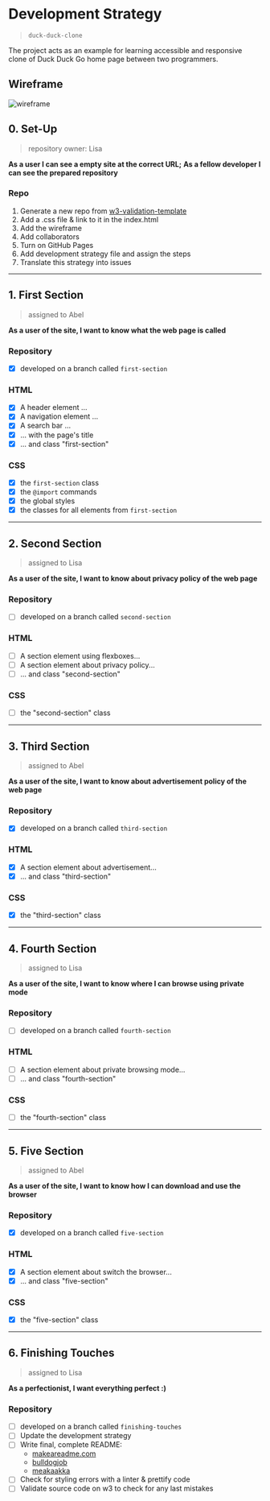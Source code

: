 # Development Strategy

> `duck-duck-clone`

The project acts as an example for learning accessible and responsive clone of Duck Duck Go home page between two programmers. 

## Wireframe

![wireframe](./wireframe.gif)

## 0. Set-Up

> repository owner: Lisa

__As a user I can see a empty site at the correct URL;__
__As a fellow developer I can see the prepared repository__

### Repo

1. Generate a new repo from [w3-validation-template](https://github.com/hackyourfuturebelgium/w3-validation-template)
1. Add a .css file & link to it in the index.html
1. Add the wireframe
1. Add collaborators
1. Turn on GitHub Pages
1. Add development strategy file and assign the steps
1. Translate this strategy into issues

---

## 1. First Section
> assigned to Abel

__As a user of the site, I want to know what the web page is called__

### Repository

- [X] developed on a branch called `first-section`

### HTML

- [X] A header element ...
- [X] A navigation element ...
- [X] A search bar ...
- [X] ... with the page's title
- [X] ... and class "first-section"

### CSS

- [X] the `first-section` class
- [X] the `@import` commands
- [X] the global styles
- [X] the classes for all elements from `first-section`

---

## 2.  Second Section

> assigned to Lisa

__As a user of the site, I want to know about privacy policy of the web page__

### Repository

- [ ] developed on a branch called `second-section`

### HTML

- [ ] A section element using flexboxes...
- [ ] A section element about privacy policy...
- [ ] ... and class "second-section"

### CSS

- [ ] the "second-section" class

---

## 3. Third Section

> assigned to Abel

__As a user of the site, I want to know about advertisement policy of the web page__

### Repository

- [X] developed on a branch called `third-section`

### HTML

- [X] A section element about advertisement...
- [X] ... and class "third-section"

### CSS

- [X] the "third-section" class

---

## 4. Fourth Section

> assigned to Lisa

__As a user of the site, I want to know where I can browse using private mode__

### Repository

- [ ] developed on a branch called `fourth-section`

### HTML

- [ ] A section element about private browsing mode...
- [ ] ... and class "fourth-section"

### CSS

- [ ] the "fourth-section" class

---

## 5. Five Section

> assigned to Abel

__As a user of the site, I want to know how I can download and use the browser__

### Repository

- [X] developed on a branch called `five-section`

### HTML

- [X] A section element about switch the browser...
- [X] ... and class "five-section"

### CSS

- [X] the "five-section" class

---

## 6. Finishing Touches

> assigned to Lisa

__As a perfectionist, I want everything perfect :)__

### Repository

- [ ] developed on a branch called `finishing-touches`
- [ ] Update the development strategy
- [ ] Write final, complete README:
  - [makeareadme.com](https://www.makeareadme.com/)
  - [bulldogjob](https://bulldogjob.com/news/449-how-to-write-a-good-readme-for-your-github-project)
  - [meakaakka](https://medium.com/@meakaakka/a-beginners-guide-to-writing-a-kickass-readme-7ac01da88ab3)
- [ ] Check for styling errors with a linter & prettify code
- [ ] Validate source code on w3 to check for any last mistakes
